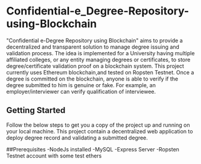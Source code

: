 # Confidential-e_Degree-Repository-using-Blockchain

"Confidential e-Degree Repository using Blockchain" aims to provide a decentralized and transparent solution to manage degree issuing and validation process. The idea is implemented for a University having multiple affiliated colleges, or any entity managing degrees or certificates, to store degree/certificate validation proof on a blockchain system. This project currently uses Ethereum blockchain,and tested on Ropsten Testnet. Once a degree is committed on the blockchain, anyone is able to verify if the degree submitted to him is genuine or fake. For example, an employer/interviewer can verify qualification of  interviewee.
## Getting Started

Follow the below steps to get you a copy of the project up and running on your local machine. This project contain a decentralized web application to deploy degree record and validating a submitted degree.

##Prerequisites
-NodeJs installed
-MySQL
-Express Server
-Ropsten Testnet account with some test ethers
